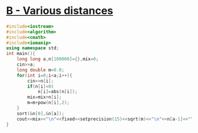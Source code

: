 # [B - Various distances](https://atcoder.jp/contests/abc180/tasks/abc180_b)
```cpp
#include<iostream>
#include<algorithm>
#include<cmath>
#include<iomanip>
using namespace std;
int main(){
	long long a,n[100000]={},mix=0;
	cin>>a;
	long double m=0.0;
	for(int i=0;i<a;i++){
		cin>>n[i];
		if(n[i]<0)
			n[i]=abs(n[i]);
		mix=mix+n[i];
		m=m+pow(n[i],2);
	}
	sort(&n[0],&n[a]);
	cout<<mix<<"\n"<<fixed<<setprecision(15)<<sqrt(m)<<"\n"<<n[a-1]<<"\n";
}
```
